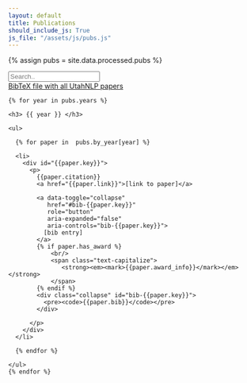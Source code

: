 ```yaml
---
layout: default
title: Publications
should_include_js: True
js_file: "/assets/js/pubs.js"
---
```


{% assign pubs = site.data.processed.pubs %}

<div class = "row">


  <input class="form-control" id="search-input" type="text" placeholder="Search.."/>
  <div>
    <a href="{{ "/assets/utahnlp.bib" | prepend:site.baseurl }}">
      BibTeX file with all UtahNLP  papers
    </a>
  </div>

  <div id="papers">

    {% for year in pubs.years %}

    <h3> {{ year }} </h3>

    <ul>

      {% for paper in  pubs.by_year[year] %}

      <li>
        <div id="{{paper.key}}">
          <p>
            {{paper.citation}}
            <a href="{{paper.link}}">[link to paper]</a>
            
            <a data-toggle="collapse"
               href="#bib-{{paper.key}}"
               role="button"
               aria-expanded="false"
               aria-controls="bib-{{paper.key}}">
              [bib entry]
            </a>
            {% if paper.has_award %}
                <br/>
                <span class="text-capitalize">
                   <strong><em><mark>{{paper.award_info}}</mark></em></strong>
                </span>
            {% endif %}
            <div class="collapse" id="bib-{{paper.key}}">
              <pre><code>{{paper.bib}}</code></pre>
            </div>

          </p>
        </div>
      </li>

      {% endfor %}
      
    </ul>
    {% endfor %}
    
  </div>
</div>
